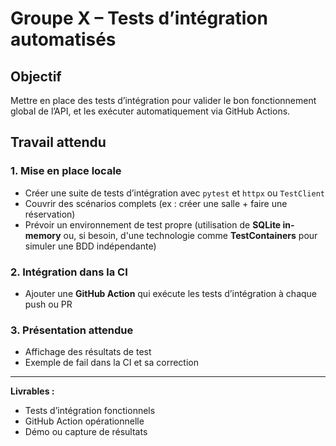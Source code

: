# Groupe X – Tests d’intégration automatisés

## Objectif

Mettre en place des tests d’intégration pour valider le bon fonctionnement global de l’API, et les exécuter automatiquement via GitHub Actions.

## Travail attendu

### 1. Mise en place locale

* Créer une suite de tests d’intégration avec `pytest` et `httpx` ou `TestClient`
* Couvrir des scénarios complets (ex : créer une salle + faire une réservation)
* Prévoir un environnement de test propre (utilisation de **SQLite in-memory** ou, si besoin, d'une technologie comme **TestContainers** pour simuler une BDD indépendante)

### 2. Intégration dans la CI

* Ajouter une **GitHub Action** qui exécute les tests d’intégration à chaque push ou PR

### 3. Présentation attendue

* Affichage des résultats de test
* Exemple de fail dans la CI et sa correction

---

**Livrables :**

* Tests d’intégration fonctionnels
* GitHub Action opérationnelle
* Démo ou capture de résultats